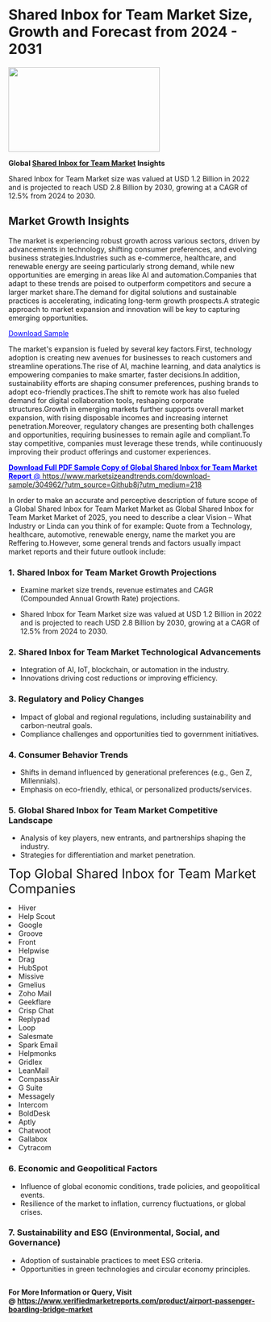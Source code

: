 <H1>Shared Inbox for Team Market Size, Growth and Forecast from 2024 - 2031</H1><img class="aligncenter size-medium wp-image-584254" src="https://thirdeyenews.in/wp-content/uploads/2024/09/Global-Market-Research-300x168.jpeg" alt="" width="300" height="168" /><p><strong>Global&nbsp;<a href="https://www.marketsizeandtrends.com/download-sample/304962/?utm_source=Github8j?utm_medium=218">Shared Inbox for Team Market</a> Insights</strong></p><p>Shared Inbox for Team Market size was valued at USD 1.2 Billion in 2022 and is projected to reach USD 2.8 Billion by 2030, growing at a CAGR of 12.5% from 2024 to 2030.</p><p><h2>Market Growth Insights</h2> <p>The market is experiencing robust growth across various sectors, driven by advancements in technology, shifting consumer preferences, and evolving business strategies.Industries such as e-commerce, healthcare, and renewable energy are seeing particularly strong demand, while new opportunities are emerging in areas like AI and automation.Companies that adapt to these trends are poised to outperform competitors and secure a larger market share.The demand for digital solutions and sustainable practices is accelerating, indicating long-term growth prospects.A strategic approach to market expansion and innovation will be key to capturing emerging opportunities.</p> <p><a href="#" style="text-decoration: underline; color: blue;">Download Sample</a></p> <p>The market's expansion is fueled by several key factors.First, technology adoption is creating new avenues for businesses to reach customers and streamline operations.The rise of AI, machine learning, and data analytics is empowering companies to make smarter, faster decisions.In addition, sustainability efforts are shaping consumer preferences, pushing brands to adopt eco-friendly practices.The shift to remote work has also fueled demand for digital collaboration tools, reshaping corporate structures.Growth in emerging markets further supports overall market expansion, with rising disposable incomes and increasing internet penetration.Moreover, regulatory changes are presenting both challenges and opportunities, requiring businesses to remain agile and compliant.To stay competitive, companies must leverage these trends, while continuously improving their product offerings and customer experiences.</p> <p><a href="#" style="text-decoration: underline; color: blue;"></p><p><span class=""><strong>Download Full PDF Sample Copy of Global Shared Inbox for Team Market Report</strong> @ <a href="https://www.marketsizeandtrends.com/download-sample/304962/?utm_source=Github8j?utm_medium=218" target="_blank">https://www.marketsizeandtrends.com/download-sample/304962/?utm_source=Github8j?utm_medium=218</a></span></p><p>In order to make an accurate and perceptive description of future scope of a Global&nbsp;Shared Inbox for Team Market Market as Global&nbsp;Shared Inbox for Team Market Market of 2025, you need to describe a clear Vision &ndash; What Industry or Linda can you think of for example: Quote from a Technology, healthcare, automotive, renewable energy, name the market you are Reffering to.However, some general trends and factors usually impact market reports and their future outlook include:</p><h3>1.&nbsp;<strong>Shared Inbox for Team Market Growth Projections</strong></h3><ul><li>Examine market size trends, revenue estimates and CAGR (Compounded Annual Growth Rate) projections.</li><li><p>Shared Inbox for Team Market size was valued at USD 1.2 Billion in 2022 and is projected to reach USD 2.8 Billion by 2030, growing at a CAGR of 12.5% from 2024 to 2030.</p></li></ul><h3>2.&nbsp;<strong>Shared Inbox for Team Market Technological Advancements</strong></h3><ul><li>Integration of AI, IoT, blockchain, or automation in the industry.</li><li>Innovations driving cost reductions or improving efficiency.</li></ul><h3>3.&nbsp;<strong>Regulatory and Policy Changes</strong></h3><ul><li>Impact of global and regional regulations, including sustainability and carbon-neutral goals.</li><li>Compliance challenges and opportunities tied to government initiatives.</li></ul><h3>4.&nbsp;<strong>Consumer Behavior Trends</strong></h3><ul><li>Shifts in demand influenced by generational preferences (e.g., Gen Z, Millennials).</li><li>Emphasis on eco-friendly, ethical, or personalized products/services.</li></ul><h3>5.&nbsp;<strong>Global Shared Inbox for Team Market Competitive Landscape</strong></h3><ul><li>Analysis of key players, new entrants, and partnerships shaping the industry.</li><li>Strategies for differentiation and market penetration.</li></ul><p data-pm-slice="1 1 []"><span style="color: inherit; font-family: inherit; font-size: 25px;">Top Global Shared Inbox for Team Market Companies</span></p><div class="" data-test-id=""><p><li>Hiver</li><li> Help Scout</li><li> Google</li><li> Groove</li><li> Front</li><li> Helpwise</li><li> Drag</li><li> HubSpot</li><li> Missive</li><li> Gmelius</li><li> Zoho Mail</li><li> Geekflare</li><li> Crisp Chat</li><li> Replypad</li><li> Loop</li><li> Salesmate</li><li> Spark Email</li><li> Helpmonks</li><li> Gridlex</li><li> LeanMail</li><li> CompassAir</li><li> G Suite</li><li> Messagely</li><li> Intercom</li><li> BoldDesk</li><li> Aptly</li><li> Chatwoot</li><li> Gallabox</li><li> Cytracom</li></p></div><h3>6.&nbsp;<strong>Economic and Geopolitical Factors</strong></h3><ul><li>Influence of global economic conditions, trade policies, and geopolitical events.</li><li>Resilience of the market to inflation, currency fluctuations, or global crises.</li></ul><h3>7.&nbsp;<strong>Sustainability and ESG (Environmental, Social, and Governance)</strong></h3><ul><li>Adoption of sustainable practices to meet ESG criteria.</li><li>Opportunities in green technologies and circular economy principles.</li></ul><h2><strong style="font-size: 14px;">For More Information or Query, Visit @&nbsp;</strong><a style="background-color: #ffffff; font-size: 14px;" href="https://www.marketsizeandtrends.com/report/shared-inbox-for-team-market/" target="_blank">https://www.verifiedmarketreports.com/product/airport-passenger-boarding-bridge-market</a></h2>